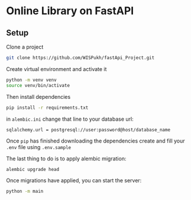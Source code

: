 # Online Library on FastAPI
## Setup
Clone a project
```bash
git clone https://github.com/WISPukh/fastApi_Project.git
```
Create virtual environment and activate it
```bash
python -m venv venv
source venv/bin/activate
```
Then install dependencies
```bash
pip install -r requirements.txt
```
in `alembic.ini` change that line to your database url:
```alembic
sqlalchemy.url = postgresql://user:password@host/database_name
```
Once `pip` has finished downloading the dependencies create and fill your `.env` file using `.env.sample`

The last thing to do is to apply alembic migration:
```bash
alembic upgrade head
```

Once migrations have applied, you can start the server:
```bash
python -m main
```